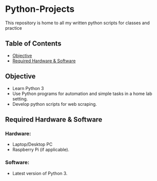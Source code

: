 # Python-Projects
This repository is home to all my written python scripts for classes and practice

## Table of Contents

- [Objective](#objective)
- [Required Hardware & Software](#required-hardware--software)

## Objective

- Learn Python 3
- Use Python programs for automation and simple tasks in a home lab setting.
- Develop python scripts for web scraping.

## Required Hardware & Software

### Hardware:

- Laptop/Desktop PC
- Raspberry Pi (if applicable).

### Software:

- Latest version of Python 3.

